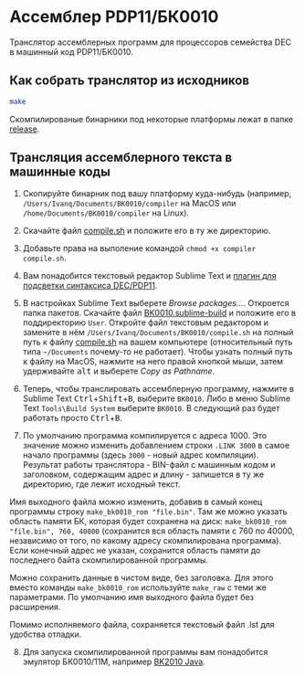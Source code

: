 # Ассемблер PDP11/БК0010

Транслятор ассемблерных программ для процессоров семейства DEC в машинный код PDP11/БК0010.


## Как собрать транслятор из исходников

```bash
make
```

Скомпилированые бинарники под некоторые платформы лежат в папке [release](https://github.com/imachug/pdp11asm/tree/master/release).


## Трансляция ассемблерного текста в машинные коды


1. Скопируйте бинарник под вашу платформу куда-нибудь (например, `/Users/Ivanq/Documents/BK0010/compiler` на MacOS или `/home/Documents/BK0010/compiler` на Linux).

2. Скачайте файл [compile.sh](https://gist.github.com/imachug/3a27a7516fc50b5b8b2595b8af2d571e) и положите его в ту же директорию.

3. Добавьте права на выполение командой `chmod +x compiler compile.sh`.

4. Вам понадобится текстовый редактор Sublime Text и [плагин для подсветки синтаксиса DEC/PDP11](https://gist.github.com/imachug/3ab11df5e91c8d815a8c63a76bb08b14).

5. В настройках Sublime Text выберете *Browse packages...*. Откроется папка пакетов. Скачайте файл [BK0010.sublime-build](https://gist.github.com/imachug/223e7b30b041ec93938f1c8dda6afaf7) и положите его в поддиректорию `User`. Откройте файл текстовым редактором и замените в нём `/Users/Ivanq/Documents/BK0010/compile.sh` на полный путь к файлу [compile.sh](https://gist.github.com/imachug/3a27a7516fc50b5b8b2595b8af2d571e) на вашем компьютере (относительный путь типа `~/Documents` почему-то не работает). Чтобы узнать полный путь к файлу на MacOS, нажмите на него правой кнопкой мыши, затем удерживайте <kbd>alt</kbd> и выберете *Copy as Pathname*.

6. Теперь, чтобы транслировать ассемблерную программу, нажмите в Sublime Text <kbd>Ctrl</kbd>+<kbd>Shift</kbd>+<kbd>B</kbd>, выберите `BK0010`. Либо в меню Sublime Text `Tools\Build System` выберите `BK0010`. В следующий раз будет работать просто <kbd>Ctrl</kbd>+<kbd>B</kbd>.

7. По умолчанию программа компилируется с адреса 1000. Это значение можно изменить добавлением строки `.LINK 3000` в самое начало программы (здесь `3000` - новый адрес компиляции). Результат работы транслятора - BIN-файл с машинным кодом и заголовком, содержащим адрес и длину - запишется в ту же директорию, где лежит исходный текст.

Имя выходного файла можно изменить, добавив в самый конец программы строку `make_bk0010_rom "file.bin"`. Там же можно указать область памяти БК, которая будет сохранена на диск: `make_bk0010_rom "file.bin", 760, 40000` (сохранится вся область памяти с 760 по 40000, независимо от того, по какому адресу скомпилирована программа). Если конечный адрес не указан, сохранится область памяти до последнего байта скомпилированной программы.

Можно сохранить данные в чистом виде, без заголовка. Для этого вместо команды `make_bk0010_rom` используйте `make_raw` с теми же параметрами. По умолчанию имя выходного файла будет без расширения.

Помимо исполняемого файла, сохраняется текстовый файл .lst для удобства отладки.

8. Для запуска скомпилированной программы вам понадобится эмулятор БК0010/11М, например [BK2010 Java](http://bk-files.perestoroniny.ru/%D0%AD%D0%BB%D0%B5%D0%BA%D1%82%D1%80%D0%BE%D0%BD%D0%B8%D0%BA%D0%B0%20%D0%91%D0%9A-0010%5B.01%5D,%20%D0%91%D0%9A-0011%5B%D0%9C%5D/[%D0%AD%D0%BC%D1%83%D0%BB%D1%8F%D1%82%D0%BE%D1%80%D1%8B]/BK2010%20-%20%D0%AD%D0%BC%D1%83%D0%BB%D1%8F%D1%82%D0%BE%D1%80%20%D0%91%D0%9A-0010%20%D0%BD%D0%B0%20%D0%BF%D0%BB%D0%B0%D1%82%D1%84%D0%BE%D1%80%D0%BC%D0%B5%20Java%20v0.5%20(%D0%A2%D0%B8%D1%88%D0%B8%D0%BD%D0%B0)/).
